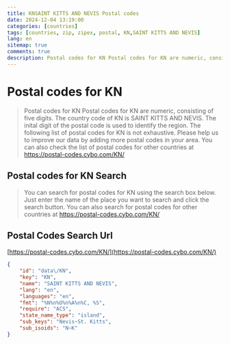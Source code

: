 ```yaml
---
title: KNSAINT KITTS AND NEVIS Postal codes 
date: 2024-12-04 13:19:00
categories: [countries]
tags: [countries, zip, zipex, postal, KN,SAINT KITTS AND NEVIS]
lang: en
sitemap: true
comments: true
description: Postal codes for KN Postal codes for KN are numeric, consisting of five digits. The country code of KN is SAINT KITTS AND NEVIS. The inital digit of the postal code is used to identify the region. The following list of postal codes for KN is not exhaustive. Please help us to improve our data by adding more postal codes in your area. You can also check the list of postal codes for other countries at https://postal-codes.cybo.com/KN/
---
```


# Postal codes for KN
> Postal codes for KN Postal codes for KN are numeric, consisting of five digits. The country code of KN is SAINT KITTS AND NEVIS. The inital digit of the postal code is used to identify the region. The following list of postal codes for KN is not exhaustive. Please help us to improve our data by adding more postal codes in your area. You can also check the list of postal codes for other countries at https://postal-codes.cybo.com/KN/

## Postal codes for KN Search 
> You can search for postal codes for KN using the search box below. Just enter the name of the place you want to search and click the search button. You can also search for postal codes for other countries at https://postal-codes.cybo.com/KN/

## Postal Codes Search Url

[https://postal-codes.cybo.com/KN/](https://postal-codes.cybo.com/KN/)
```json
{
    "id": "data\/KN",
    "key": "KN",
    "name": "SAINT KITTS AND NEVIS",
    "lang": "en",
    "languages": "en",
    "fmt": "%N%n%O%n%A%n%C, %S",
    "require": "ACS",
    "state_name_type": "island",
    "sub_keys": "Nevis~St. Kitts",
    "sub_isoids": "N~K"
}
```
